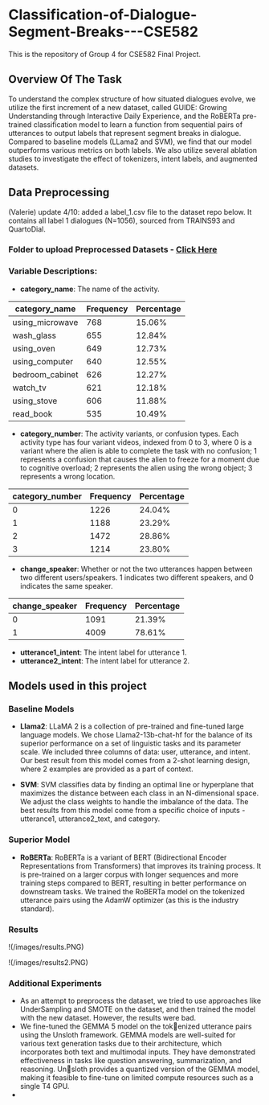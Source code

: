# Classification-of-Dialogue-Segment-Breaks---CSE582
This is the repository of Group 4 for CSE582 Final Project.

## Overview Of The Task
To understand the complex structure of how situated dialogues evolve, we utilize the first increment of a new dataset, called GUIDE: Growing Understanding through Interactive Daily Experience, and the RoBERTa pre-trained classification model to learn a function from sequential pairs of utterances to output labels that represent segment breaks in dialogue. Compared to baseline models (LLama2 and SVM), we find that our model outperforms various metrics on both labels. We also utilize several ablation studies to investigate the effect of tokenizers, intent labels, and augmented datasets.

## Data Preprocessing
(Valerie) update 4/10: added a label_1.csv file to the dataset repo below. It contains all label 1 dialogues (N=1056), sourced from TRAINS93 and QuartoDial.

### Folder to upload Preprocessed Datasets - [Click Here](https://pennstateoffice365-my.sharepoint.com/:f:/g/personal/hmp5565_psu_edu/EuAqhN2dA5ZAg3xCPeRZwNsB4pZquDW6onc20c9BGTo-XQ?e=hYBv6N)

### Variable Descriptions: 
- **category_name**: The name of the activity.

| category_name      | Frequency | Percentage |
|--------------------|-----------|------------|
| using_microwave    | 768       | 15.06%     |
| wash_glass         | 655       | 12.84%     |
| using_oven         | 649       | 12.73%     |
| using_computer     | 640       | 12.55%     |
| bedroom_cabinet    | 626       | 12.27%     |
| watch_tv           | 621       | 12.18%     |
| using_stove        | 606       | 11.88%     |
| read_book          | 535       | 10.49%     |

- **category_number**: The activity variants, or confusion types. Each activity type has four variant videos, indexed from 0 to 3, where 0 is a variant where the alien is able to complete the task with no confusion; 1 represents a confusion that causes the alien to freeze for a moment due to cognitive overload; 2 represents the alien using the wrong object; 3 represents a wrong location.

| category_number | Frequency | Percentage |
|-----------------|-----------|------------|
| 0               | 1226      | 24.04%     |
| 1               | 1188      | 23.29%     |
| 2               | 1472      | 28.86%     |
| 3               | 1214      | 23.80%     |

- **change_speaker**: Whether or not the two utterances happen between two different users/speakers. 1 indicates two different speakers, and 0 indicates the same speaker.

| change_speaker | Frequency | Percentage |
|----------------|-----------|------------|
| 0              | 1091      | 21.39%     |
| 1              | 4009      | 78.61%     |

- **utterance1_intent**: The intent label for utterance 1.
- **utterance2_intent**: The intent label for utterance 2.

## Models used in this project

### Baseline Models
- **Llama2**: LLaMA 2 is a collection of pre-trained and fine-tuned large language models. We chose Llama2-13b-chat-hf for the balance of its superior performance on a set of linguistic tasks and its parameter scale.  We included three columns of data: user, utterance, and intent. Our best result from this model comes from a 2-shot learning design, where 2 examples are provided as a part of context. 

- **SVM**: SVM classifies data by finding an optimal line or hyperplane that maximizes the distance between each class in an N-dimensional space. We adjust the class weights to handle the imbalance of the data. The best results from this model come from a specific choice of inputs - utterance1, utterance2_text, and category. 

### Superior Model
- **RoBERTa**: RoBERTa is a variant of BERT (Bidirectional Encoder Representations from Transformers) that improves its training process. It is pre-trained on a larger corpus with longer sequences and more training steps compared to BERT, resulting in better performance on downstream tasks. We trained the RoBERTa model on the tokenized utterance pairs using the AdamW optimizer (as this is the industry standard).

### Results

!(/images/results.PNG)

!(/images/results2.PNG)

### Additional Experiments
* As an attempt to preprocess the dataset, we tried to use approaches like UnderSampling and SMOTE on the dataset, and then trained the model with the new dataset. However, the results were bad.
* We fine-tuned the GEMMA 5 model on the tokenized utterance pairs using the Unsloth framework. GEMMA models are well-suited for various text generation tasks due to their architecture, which incorporates both text and multimodal inputs. They have demonstrated effectiveness in tasks like question answering, summarization, and reasoning. Unsloth provides a quantized version of the GEMMA model, making it feasible to fine-tune on limited compute resources such as a single T4 GPU.
* 
